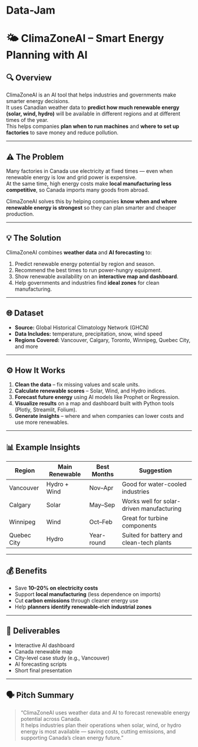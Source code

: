 # Data-Jam

# 🌤️ ClimaZoneAI – Smart Energy Planning with AI

## 🔍 Overview
ClimaZoneAI is an AI tool that helps industries and governments make smarter energy decisions.  
It uses Canadian weather data to **predict how much renewable energy (solar, wind, hydro)** will be available in different regions and at different times of the year.  
This helps companies **plan when to run machines** and **where to set up factories** to save money and reduce pollution.

---

## ⚠️ The Problem
Many factories in Canada use electricity at fixed times — even when renewable energy is low and grid power is expensive.  
At the same time, high energy costs make **local manufacturing less competitive**, so Canada imports many goods from abroad.  

ClimaZoneAI solves this by helping companies **know when and where renewable energy is strongest** so they can plan smarter and cheaper production.

---

## 💡 The Solution
ClimaZoneAI combines **weather data** and **AI forecasting** to:
1. Predict renewable energy potential by region and season.  
2. Recommend the best times to run power-hungry equipment.  
3. Show renewable availability on an **interactive map and dashboard**.  
4. Help governments and industries find **ideal zones** for clean manufacturing.

---

## 🌐 Dataset
- **Source:** Global Historical Climatology Network (GHCN)
- **Data Includes:** temperature, precipitation, snow, wind speed
- **Regions Covered:** Vancouver, Calgary, Toronto, Winnipeg, Quebec City, and more  

---

## ⚙️ How It Works
1. **Clean the data** – fix missing values and scale units.  
2. **Calculate renewable scores** – Solar, Wind, and Hydro indices.  
3. **Forecast future energy** using AI models like Prophet or Regression.  
4. **Visualize results** on a map and dashboard built with Python tools (Plotly, Streamlit, Folium).  
5. **Generate insights** – where and when companies can lower costs and use more renewables.

---

## 📊 Example Insights

| Region | Main Renewable | Best Months | Suggestion |
|--------|----------------|--------------|-------------|
| Vancouver | Hydro + Wind | Nov–Apr | Good for water-cooled industries |
| Calgary | Solar | May–Sep | Works well for solar-driven manufacturing |
| Winnipeg | Wind | Oct–Feb | Great for turbine components |
| Quebec City | Hydro | Year-round | Suited for battery and clean-tech plants |

---

## 💰 Benefits
- Save **10–20% on electricity costs**  
- Support **local manufacturing** (less dependence on imports)  
- Cut **carbon emissions** through cleaner energy use  
- Help **planners identify renewable-rich industrial zones**

---

## 🧭 Deliverables
- Interactive AI dashboard  
- Canada renewable map  
- City-level case study (e.g., Vancouver)  
- AI forecasting scripts  
- Short final presentation

---

## 🗣️ Pitch Summary
> “ClimaZoneAI uses weather data and AI to forecast renewable energy potential across Canada.  
> It helps industries plan their operations when solar, wind, or hydro energy is most available — saving costs, cutting emissions, and supporting Canada’s clean energy future.”
